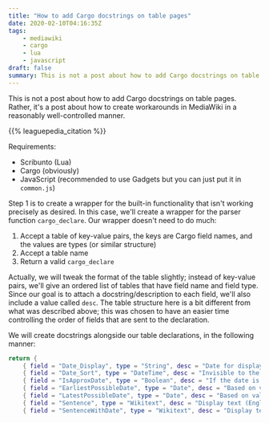```yaml
---
title: "How to add Cargo docstrings on table pages"
date: 2020-02-10T04:16:35Z
tags:
    - mediawiki
    - cargo
    - lua
    - javascript
draft: false
summary: This is not a post about how to add Cargo docstrings on table pages. Rather, it's a post about how to create workarounds in MediaWiki in a reasonably well-controlled manner.
---
```

This is not a post about how to add Cargo docstrings on table pages. Rather, it's a post about how to create workarounds in MediaWiki in a reasonably well-controlled manner.

{{% leaguepedia_citation %}}

Requirements:
* Scribunto (Lua)
* Cargo (obviously)
* JavaScript (recommended to use Gadgets but you can just put it in `common.js`)

Step 1 is to create a wrapper for the built-in functionality that isn't working precisely as desired. In this case, we'll create a wrapper for the parser function `cargo_declare`. Our wrapper doesn't need to do much: 
1. Accept a table of key-value pairs, the keys are Cargo field names, and the values are types (or similar structure)
2. Accept a table name
3. Return a valid `cargo_declare`

Actually, we will tweak the format of the table slightly; instead of key-value pairs, we'll give an ordered list of tables that have field name and field type. Since our goal is to attach a docstring/description to each field, we'll also include a value called `desc`. The table structure here is a bit different from what was described above; this was chosen to have an easier time controlling the order of fields that are sent to the declaration.

We will create docstrings alongside our table declarations, in the following manner:
```lua {linenos=table}
return {
	{ field = "Date_Display", type = "String", desc = "Date for displaying in timelines, may contain \"approx\" etc" },
	{ field = "Date_Sort", type = "DateTime", desc = "Invisible to the reader, but must be an exact date. Can guess if the date is approximate, put qualifying information into Date_Display" },
	{ field = "IsApproxDate", type = "Boolean", desc = "If the date is approx or not - independent from how much precision to use as the display, this will just add the text (approx.)" },
	{ field = "EarliestPossibleDate", type = "Date", desc = "Based on values of approx/display date" },
	{ field = "LatestPossibleDate", type = "Date", desc = "Based on values of approx/display date" },
	{ field = "Sentence", type = "Wikitext", desc = "Display text (English-only)" },
	{ field = "SentenceWithDate", type = "Wikitext", desc = "Display text (English-only). Prefixed by display date." },
```